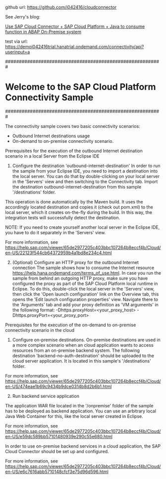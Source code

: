 github url: https://github.com/i042416/cloudconnector

See Jerry's blog:

[Use SAP Cloud Connector + SAP Cloud Platform + Java to consume function in ABAP On-Premise system](https://blogs.sap.com/2018/05/16/use-sap-cloud-connector-sap-cloud-platform-java-to-consume-function-in-abap-on-premise-system/)

test via url: https://demoi042416trial.hanatrial.ondemand.com/connectivity/api?userinput=a

#########################################################
# Welcome to the SAP Cloud Platform Connectivity Sample #
#########################################################

The connectivity sample covers two basic connectivity scenarios:
 - Outbound Internet destinations usage
 - On-demand to on-premise connectivity scenario.

Prerequisites for the execution of the outbound Internet destination scenario in a local Server from the Eclipse IDE

1. Configure the destination 'outbound-internet-destination'
In order to run the sample from your Eclipse IDE, you need to import a destination into the local server.
You can do that by double-clicking on your local server in the 'Servers' view and then switching to the Connectivity tab.
Import the destination outbound-internet-destination from this sample '/destinations' folder.

This operation is done automatically by the Maven build. It uses the accordingly located destination and copies it (check out pom.xml)
to the local server, which it creates on-the-fly during the build.
In this way, the integration tests will successfully detect the destination.

NOTE: If you need to create yourself another local server in the Eclipse IDE, you have to do it separately 
in the 'Servers' view.

For more information, see https://help.sap.com/viewer/65de2977205c403bbc107264b8eccf4b/Cloud/en-US/22123f544cb64372959b4a1bd8e234c4.html


2. (Optional) Configure an HTTP proxy for the outbound Internet connection
The sample shows how to consume the Internet resource https://help.hana.ondemand.com/terms_of_use.html. In case you run the sample
from behind an outgoing HTTP proxy, make sure you have configured the proxy as part of the SAP Cloud Platform local runtime
in Eclipse. To do this, double-click the local server in the 'Servers' view, then click the 'Open launch
configuration' link on the Overview tab, this opens the 'Edit launch configuration properties' view. Navigate there to
the 'Arguments' tab and add your proxy definition as 'VM arguments' in the following format:
-Dhttps.proxyHost=<your_proxy_host> -Dhttps.proxyPort=<your_proxy_port>


Prerequisites for the execution of the on-demand to on-premise connectivity scenario in the cloud

1. Configure on-premise destinations.
On-premise destinations are used in a more complex scenario when an cloud application wants to access resources from an on-premise backend system.
The following destination 'backend-no-auth-destination' should be uploaded to the cloud server application.
It is located in this sample's '/destinations' folder.

For more information, see https://help.sap.com/viewer/65de2977205c403bbc107264b8eccf4b/Cloud/en-US/474eae1b69c9434b9dce0314b8d2b6b1.html

2. Run backend service application

The application WAR file located in the '/onpremise' folder of the sample has to be deployed as backend application.
You can use an arbitrary local Java Web Container for this, like the local server created in Eclipse.

For more information, see https://help.sap.com/viewer/65de2977205c403bbc107264b8eccf4b/Cloud/en-US/e59dc589bb57101480939e290c55e680.html

In order to use on-premise backend services in a cloud application, the SAP Cloud Connector should be set up and configured.

For more information, see https://help.sap.com/viewer/65de2977205c403bbc107264b8eccf4b/Cloud/en-US/e6c7616abb5710148cfcf3e75d96d596.html